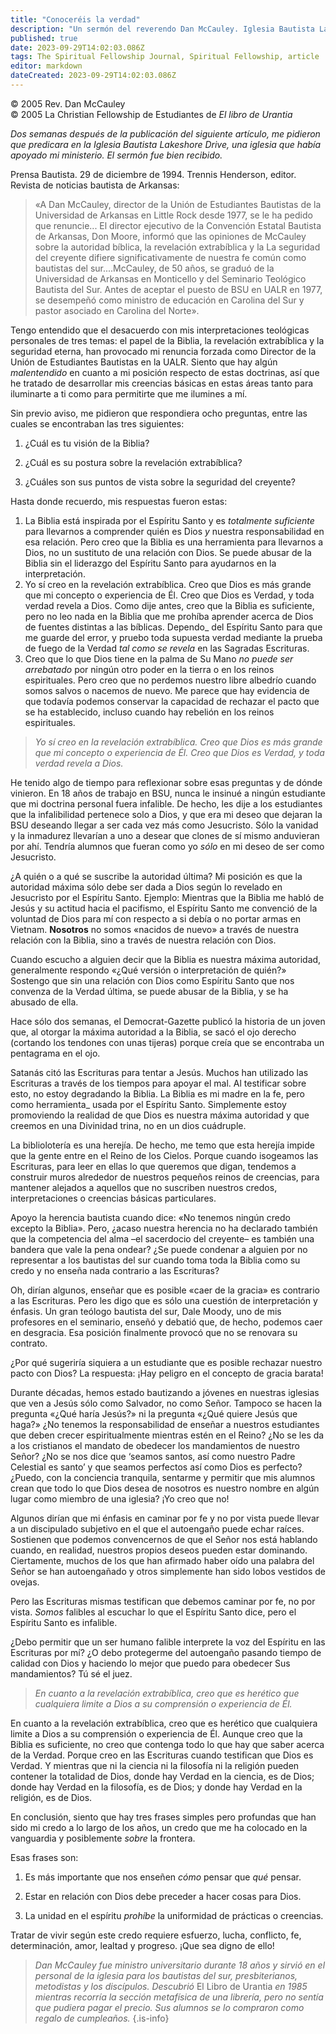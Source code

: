 ```yaml
---
title: "Conoceréis la verdad"
description: "Un sermón del reverendo Dan McCauley. Iglesia Bautista Lakeshore Drive, 15 de enero de 1995"
published: true
date: 2023-09-29T14:02:03.086Z
tags: The Spiritual Fellowship Journal, Spiritual Fellowship, article
editor: markdown
dateCreated: 2023-09-29T14:02:03.086Z
---
```


<p class="v-card v-sheet theme--light grey lighten-3 px-2">© 2005 Rev. Dan McCauley<br>© 2005 La Christian Fellowship de Estudiantes de <i>El libro de Urantia</i ></p>


_Dos semanas después de la publicación del siguiente artículo, me pidieron que predicara en la Iglesia Bautista Lakeshore Drive, una iglesia que había apoyado mi ministerio. El sermón fue bien recibido._

Prensa Bautista. 29 de diciembre de 1994. Trennis Henderson, editor. Revista de noticias bautista de Arkansas:

> «A Dan McCauley, director de la Unión de Estudiantes Bautistas de la Universidad de Arkansas en Little Rock desde 1977, se le ha pedido que renuncie... El director ejecutivo de la Convención Estatal Bautista de Arkansas, Don Moore, informó que las opiniones de McCauley sobre la autoridad bíblica, la revelación extrabíblica y la La seguridad del creyente difiere significativamente de nuestra fe común como bautistas del sur....McCauley, de 50 años, se graduó de la Universidad de Arkansas en Monticello y del Seminario Teológico Bautista del Sur. Antes de aceptar el puesto de BSU en UALR en 1977, se desempeñó como ministro de educación en Carolina del Sur y pastor asociado en Carolina del Norte».

Tengo entendido que el desacuerdo con mis interpretaciones teológicas personales de tres temas: el papel de la Biblia, la revelación extrabíblica y la seguridad eterna, han provocado mi renuncia forzada como Director de la Unión de Estudiantes Bautistas en la UALR. Siento que hay algún _malentendido_ en cuanto a mi posición respecto de estas doctrinas, así que he tratado de desarrollar mis creencias básicas en estas áreas tanto para iluminarte a ti como para permitirte que me ilumines a mí.

Sin previo aviso, me pidieron que respondiera ocho preguntas, entre las cuales se encontraban las tres siguientes:

1. ¿Cuál es tu visión de la Biblia?

2. ¿Cuál es su postura sobre la revelación extrabíblica?

3. ¿Cuáles son sus puntos de vista sobre la seguridad del creyente?

Hasta donde recuerdo, mis respuestas fueron estas:

1. La Biblia está inspirada por el Espíritu Santo y es _totalmente suficiente_ para llevarnos a comprender quién es Dios _y_ nuestra responsabilidad en esa relación. Pero creo que la Biblia es una herramienta para llevarnos a Dios, no un sustituto de una relación con Dios. Se puede abusar de la Biblia sin el liderazgo del Espíritu Santo para ayudarnos en la interpretación.
2. Yo sí creo en la revelación extrabíblica. Creo que Dios es más grande que mi concepto o experiencia de Él. Creo que Dios es Verdad, y toda verdad revela a Dios. Como dije antes, creo que la Biblia es suficiente, pero no leo nada en la Biblia que me prohíba aprender acerca de Dios de fuentes distintas a las bíblicas. Dependo_ del Espíritu Santo para que me guarde del error, y pruebo toda supuesta verdad mediante la prueba de fuego de la Verdad _tal como se revela_ en las Sagradas Escrituras.
3. Creo que lo que Dios tiene en la palma de Su Mano _no puede ser arrebatado_ por ningún otro poder en la tierra o en los reinos espirituales. Pero creo que no perdemos nuestro libre albedrío cuando somos salvos o nacemos de nuevo. Me parece que hay evidencia de que todavía podemos conservar la capacidad de rechazar el pacto que se ha establecido, incluso cuando hay rebelión en los reinos espirituales.

> _Yo sí creo en la revelación extrabíblica. Creo que Dios es más grande que mi concepto o experiencia de Él. Creo que Dios es Verdad, y toda verdad revela a Dios._

He tenido algo de tiempo para reflexionar sobre esas preguntas y de dónde vinieron. En 18 años de trabajo en BSU, nunca le insinué a ningún estudiante que mi doctrina personal fuera infalible. De hecho, les dije a los estudiantes que la infalibilidad pertenece solo a Dios, y que era mi deseo que dejaran la BSU deseando llegar a ser cada vez más como Jesucristo. Sólo la vanidad y la inmadurez llevarían a uno a desear que clones de sí mismo anduvieran por ahí. Tendría alumnos que fueran como yo _sólo_ en mi deseo de ser como Jesucristo.

¿A quién o a qué se suscribe la autoridad última? Mi posición es que la autoridad máxima sólo debe ser dada a Dios según lo revelado en Jesucristo por el Espíritu Santo. Ejemplo: Mientras que la Biblia me habló de Jesús y su actitud hacia el pacifismo, el Espíritu Santo me convenció de la voluntad de Dios para mí con respecto a si debía o no portar armas en Vietnam. **Nosotros** no somos «nacidos de nuevo» a través de nuestra relación con la Biblia, sino a través de nuestra relación con Dios.

Cuando escucho a alguien decir que la Biblia es nuestra máxima autoridad, generalmente respondo «¿Qué versión o interpretación de quién?» Sostengo que sin una relación con Dios como Espíritu Santo que nos convenza de la Verdad última, se puede abusar de la Biblia, y se ha abusado de ella.

Hace sólo dos semanas, el Democrat-Gazette publicó la historia de un joven que, al otorgar la máxima autoridad a la Biblia, se sacó el ojo derecho (cortando los tendones con unas tijeras) porque creía que se encontraba un pentagrama en el ojo.

Satanás citó las Escrituras para tentar a Jesús. Muchos han utilizado las Escrituras a través de los tiempos para apoyar el mal. Al testificar sobre esto, no estoy degradando la Biblia. La Biblia es mi madre en la fe, pero como herramienta_ usada por el Espíritu Santo. Simplemente estoy promoviendo la realidad de que Dios es nuestra máxima autoridad y que creemos en una Divinidad trina, no en un dios cuádruple.

La bibliolotería es una herejía. De hecho, me temo que esta herejía impide que la gente entre en el Reino de los Cielos. Porque cuando isogeamos las Escrituras, para leer en ellas lo que queremos que digan, tendemos a construir muros alrededor de nuestros pequeños reinos de creencias, para mantener alejados a aquellos que no suscriben nuestros credos, interpretaciones o creencias básicas particulares.

Apoyo la herencia bautista cuando dice: «No tenemos ningún credo excepto la Biblia». Pero, ¿acaso nuestra herencia no ha declarado también que la competencia del alma –el sacerdocio del creyente– es también una bandera que vale la pena ondear? ¿Se puede condenar a alguien por no representar a los bautistas del sur cuando toma toda la Biblia como su credo y no enseña nada contrario a las Escrituras?

Oh, dirían algunos, enseñar que es posible «caer de la gracia» es contrario a las Escrituras. Pero les digo que es sólo una cuestión de interpretación y énfasis. Un gran teólogo bautista del sur, Dale Moody, uno de mis profesores en el seminario, enseñó y debatió que, de hecho, podemos caer en desgracia. Esa posición finalmente provocó que no se renovara su contrato.

¿Por qué sugeriría siquiera a un estudiante que es posible rechazar nuestro pacto con Dios? La respuesta: ¡Hay peligro en el concepto de gracia barata!

Durante décadas, hemos estado bautizando a jóvenes en nuestras iglesias que ven a Jesús sólo como Salvador, no como Señor. Tampoco se hacen la pregunta «¿Qué haría Jesús?» ni la pregunta «¿Qué quiere Jesús que haga?» ¿No tenemos la responsabilidad de enseñar a nuestros estudiantes que deben crecer espiritualmente mientras estén en el Reino? ¿No se les da a los cristianos el mandato de obedecer los mandamientos de nuestro Señor? ¿No se nos dice que ‘seamos santos, así como nuestro Padre Celestial es santo’ y que seamos perfectos así como Dios es perfecto? ¿Puedo, con la conciencia tranquila, sentarme y permitir que mis alumnos crean que todo lo que Dios desea de nosotros es nuestro nombre en algún lugar como miembro de una iglesia? ¡Yo creo que no!

Algunos dirían que mi énfasis en caminar por fe y no por vista puede llevar a un discipulado subjetivo en el que el autoengaño puede echar raíces. Sostienen que podemos convencernos de que el Señor nos está hablando cuando, en realidad, nuestros propios deseos pueden estar dominando. Ciertamente, muchos de los que han afirmado haber oído una palabra del Señor se han autoengañado y otros simplemente han sido lobos vestidos de ovejas.

Pero las Escrituras mismas testifican que debemos caminar por fe, no por vista. _Somos_ falibles al escuchar lo que el Espíritu Santo dice, pero el Espíritu Santo es infalible.

¿Debo permitir que un ser humano falible interprete la voz del Espíritu en las Escrituras por mí? ¿O debo protegerme del autoengaño pasando tiempo de calidad con Dios y haciendo lo mejor que puedo para obedecer Sus mandamientos? Tú sé el juez.

> _En cuanto a la revelación extrabíblica, creo que es herético que cualquiera limite a Dios a su comprensión o experiencia de Él._

En cuanto a la revelación extrabíblica, creo que es herético que cualquiera limite a Dios a su comprensión o experiencia de Él. Aunque creo que la Biblia es suficiente, no creo que contenga todo lo que hay que saber acerca de la Verdad. Porque creo en las Escrituras cuando testifican que Dios es Verdad. Y mientras que ni la ciencia ni la filosofía ni la religión pueden contener la totalidad de Dios, donde hay Verdad en la ciencia, es de Dios; donde hay Verdad en la filosofía, es de Dios; y donde hay Verdad en la religión, es de Dios.

En conclusión, siento que hay tres frases simples pero profundas que han sido mi credo a lo largo de los años, un credo que me ha colocado en la vanguardia y posiblemente _sobre_ la frontera.

Esas frases son:

1. Es más importante que nos enseñen _cómo_ pensar que _qué_ pensar.

2. Estar en relación con Dios debe preceder a hacer cosas para Dios.

3. La unidad en el espíritu _prohíbe_ la uniformidad de prácticas o creencias.

Tratar de vivir según este credo requiere esfuerzo, lucha, conflicto, fe, determinación, amor, lealtad y progreso. ¡Que sea digno de ello!

> _Dan McCauley fue ministro universitario durante 18 años y sirvió en el personal de la iglesia para los bautistas del sur, presbiterianos, metodistas y los discípulos. Descubrió_ El Libro de Urantia _en 1985 mientras recorría la sección metafísica de una librería, pero no sentía que pudiera pagar el precio. Sus alumnos se lo compraron como regalo de cumpleaños._
{.is-info}



